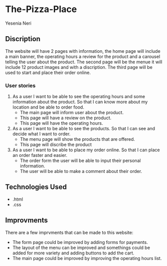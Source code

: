 # The-Pizza-Place

Yesenia Neri

## Discription
The website will have 2 pages with information, the home page will include a main banner, the operating hours a review for the product and a carousel telling the user about the product. The second page will be the menue it will include 12 product images and with a discription. The third page will be used to start and place their order online.

### User stories

1. As a user I want to be able to see the operating hours and some information about the product. So that I can know more about my location and be able to order food. 
    - The main page will inform user about the product.
    - This page will have a review on the product.
    - This page will have the operating hours.
2. As a user I want to be able to see the products. So that I can see and decide what I want to order. 
    - The menu page will show the products that are offered. 
    - This page will discribe the product
3. As a user I want to be able to place my order online. So that I can place an order faster and easier. 
    - The order form the user will be able to input their personal information.
    - The user will be able to make a comment about their order.

## Technologies Used
- .html
- .css
 
## Improvments 
 There are a few imprvments that can be made to this website:
 - The form page could be improved by adding forms for payments.
 - The layout of the menu can be improved and somethings could be added for more variety and adding buttons to add the cart.
 - The main page could be improved by improving the operating hours list.